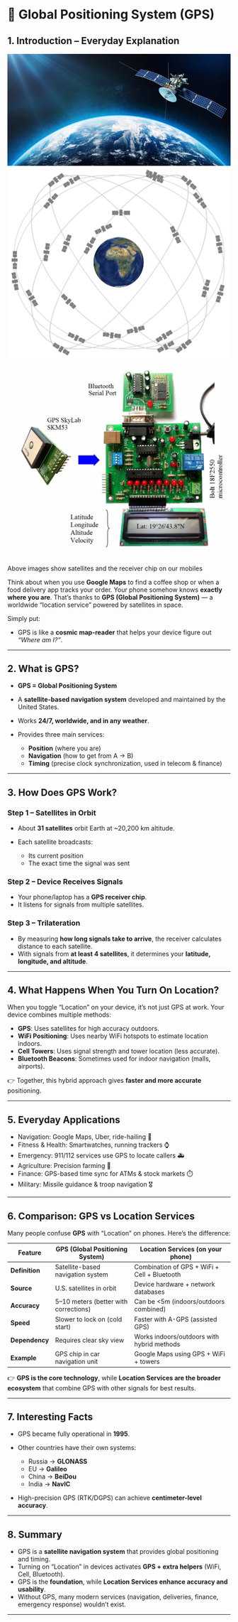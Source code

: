 # 📍 Global Positioning System (GPS)

## 1. Introduction – Everyday Explanation

![Satellite Image](/images/September-2025/13-09-2025/satellite%20around%20earth.jpg)
![Satellites around earth](/images/September-2025/13-09-2025/total%20satellites.jpg)
![Receiver chip on mobile](/images/September-2025/13-09-2025/Receiver%20chip.jpg)

Above images show satellites and the receiver chip on our mobiles

Think about when you use **Google Maps** to find a coffee shop or when a food delivery app tracks your order. Your phone somehow knows **exactly where you are**. That’s thanks to **GPS (Global Positioning System)** — a worldwide “location service” powered by satellites in space.

Simply put:

* GPS is like a **cosmic map-reader** that helps your device figure out *“Where am I?”*.

---

## 2. What is GPS?

* **GPS = Global Positioning System**
* A **satellite-based navigation system** developed and maintained by the United States.
* Works **24/7, worldwide, and in any weather**.
* Provides three main services:

  * **Position** (where you are)
  * **Navigation** (how to get from A → B)
  * **Timing** (precise clock synchronization, used in telecom & finance)

---

## 3. How Does GPS Work?

### Step 1 – Satellites in Orbit

* About **31 satellites** orbit Earth at \~20,200 km altitude.
* Each satellite broadcasts:

  * Its current position
  * The exact time the signal was sent

### Step 2 – Device Receives Signals

* Your phone/laptop has a **GPS receiver chip**.
* It listens for signals from multiple satellites.

### Step 3 – Trilateration

* By measuring **how long signals take to arrive**, the receiver calculates distance to each satellite.
* With signals from **at least 4 satellites**, it determines your **latitude, longitude, and altitude**.

---

## 4. What Happens When You Turn On Location?

When you toggle “Location” on your device, it’s not just GPS at work. Your device combines multiple methods:

* **GPS**: Uses satellites for high accuracy outdoors.
* **WiFi Positioning**: Uses nearby WiFi hotspots to estimate location indoors.
* **Cell Towers**: Uses signal strength and tower location (less accurate).
* **Bluetooth Beacons**: Sometimes used for indoor navigation (malls, airports).

👉 Together, this hybrid approach gives **faster and more accurate** positioning.

---

## 5. Everyday Applications

* Navigation: Google Maps, Uber, ride-hailing 🚖
* Fitness & Health: Smartwatches, running trackers ⌚
* Emergency: 911/112 services use GPS to locate callers 🚑
* Agriculture: Precision farming 🌾
* Finance: GPS-based time sync for ATMs & stock markets ⏱️
* Military: Missile guidance & troop navigation 🎖️

---

## 6. Comparison: **GPS vs Location Services**

Many people confuse **GPS** with “Location” on phones. Here’s the difference:

| Feature        | GPS (Global Positioning System)       | Location Services (on your phone)            |
| -------------- | ------------------------------------- | -------------------------------------------- |
| **Definition** | Satellite-based navigation system     | Combination of GPS + WiFi + Cell + Bluetooth |
| **Source**     | U.S. satellites in orbit              | Device hardware + network databases          |
| **Accuracy**   | 5–10 meters (better with corrections) | Can be <5m (indoors/outdoors combined)       |
| **Speed**      | Slower to lock on (cold start)        | Faster with A-GPS (assisted GPS)             |
| **Dependency** | Requires clear sky view               | Works indoors/outdoors with hybrid methods   |
| **Example**    | GPS chip in car navigation unit       | Google Maps using GPS + WiFi + towers        |

👉 **GPS is the core technology**, while **Location Services are the broader ecosystem** that combine GPS with other signals for best results.

---

## 7. Interesting Facts

* GPS became fully operational in **1995**.
* Other countries have their own systems:

  * Russia → **GLONASS**
  * EU → **Galileo**
  * China → **BeiDou**
  * India → **NavIC**
* High-precision GPS (RTK/DGPS) can achieve **centimeter-level accuracy**.

---

## 8. Summary

* GPS is a **satellite navigation system** that provides global positioning and timing.
* Turning on “Location” in devices activates **GPS + extra helpers** (WiFi, Cell, Bluetooth).
* GPS is the **foundation**, while **Location Services enhance accuracy and usability**.
* Without GPS, many modern services (navigation, deliveries, finance, emergency response) wouldn’t exist.

---
